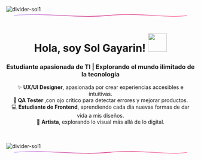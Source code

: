 ![divider-sol1](https://github.com/user-attachments/assets/a6b01224-b904-409e-9ee0-713e6e715ebe)<svg xmlns="http://www.w3.org/2000/svg" width="1200" height="40" viewBox="0 0 1200 40">
  <defs>
    <linearGradient id="grad" x1="0" x2="1" y1="0" y2="0">
      <stop offset="0%" stop-color="#c7a0f7"/>   <!-- lila -->
      <stop offset="50%" stop-color="#d63384"/>  <!-- magenta -->
      <stop offset="100%" stop-color="#ff80ab"/> <!-- rosa -->
    </linearGradient>
  </defs>
  <path d="M50 20
           C250 0, 450 40, 650 20
           C850 0, 1050 40, 1150 20"
        fill="none" stroke="url(#grad)" stroke-width="4" stroke-linecap="round"/>
</svg>


<h1 align="center">Hola, soy Sol Gayarin!  <img src="https://media.giphy.com/media/mGcNjsfWAjY5AEZNw6/giphy.gif" width="50"></h1>
<h3 align="center">Estudiante apasionada de TI | Explorando el mundo ilimitado de la tecnología</h3>
<p align="center">
✨ <b>UX/UI Designer</b>, apasionada por crear experiencias accesibles e intuitivas.  </br>
🐞 <b>QA Tester </b>,con ojo crítico para detectar errores y mejorar productos.  </br>
💻 <b>Estudiante de Frontend</b>, aprendiendo cada día nuevas formas de dar vida a mis diseños.  </br>
🎨 <b>Artista</b>, explorando lo visual más allá de lo digital. </br>
</p>

</br></br>
![divider-sol1](https://github.com/user-attachments/assets/a6b01224-b904-409e-9ee0-713e6e715ebe)<svg xmlns="http://www.w3.org/2000/svg" width="1200" height="40" viewBox="0 0 1200 40">
  <defs>
    <linearGradient id="grad" x1="0" x2="1" y1="0" y2="0">
      <stop offset="0%" stop-color="#c7a0f7"/>   <!-- lila -->
      <stop offset="50%" stop-color="#d63384"/>  <!-- magenta -->
      <stop offset="100%" stop-color="#ff80ab"/> <!-- rosa -->
    </linearGradient>
  </defs>
  <path d="M50 20
           C250 0, 450 40, 650 20
           C850 0, 1050 40, 1150 20"
        fill="none" stroke="url(#grad)" stroke-width="4" stroke-linecap="round"/>
</svg>


<!--
- 🔭 I’m currently working on ...
- 🌱 I’m currently learning ...
- 👯 I’m looking to collaborate on ...
- 🤔 I’m looking for help with ...
- 💬 Ask me about ...
- 📫 How to reach me: ...
- 😄 Pronouns: ...
- ⚡ Fun fact: ...
-->
